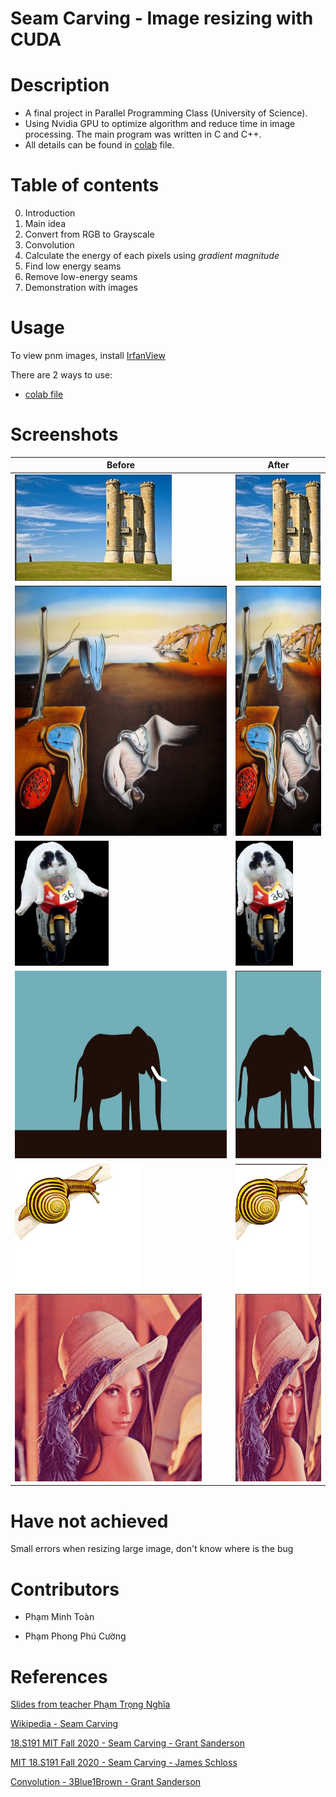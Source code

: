 # Seam Carving - Image resizing with CUDA

# Description

-   A final project in Parallel Programming Class (University of Science).
-   Using Nvidia GPU to optimize algorithm and reduce time in image processing. The main program was written in C and C++.
-   All details can be found in [colab](https://colab.research.google.com/drive/1I-PuYMntpChxKrDzLMTAzzkqRfDhCpxL "Google Colab") file.

# Table of contents

0. Introduction
1. Main idea
2. Convert from RGB to Grayscale
3. Convolution
4. Calculate the energy of each pixels using _gradient magnitude_
5. Find low energy seams
6. Remove low-energy seams
7. Demonstration with images

# Usage

To view pnm images, install [IrfanView](https://www.irfanview.com/)

There are 2 ways to use:

-  [colab file](https://colab.research.google.com/drive/1I-PuYMntpChxKrDzLMTAzzkqRfDhCpxL "Google Colab")

# Screenshots

| Before                                                     | After                                                            |
| ---------------------------------------------------------- | ---------------------------------------------------------------- |
| <img src="./screenshots/broadcast_tower.jpg" height="170"> | <img src="./screenshots/broadcast_tower_after.jpg" height="170"> |
| <img src="./screenshots/clock.jpg" height="400">           | <img src="./screenshots/clock_after.jpg" height="400">           |
| <img src="./screenshots/cat.jpg" height="200">             | <img src="./screenshots/cat_after.jpg" height="200">             |
| <img src="./screenshots/elephant.jpg" height="300">        | <img src="./screenshots/elephant_after.jpg" height="300">        |
| <img src="./screenshots/snail.jpg" height="200">           | <img src="./screenshots/snail_after.jpg" height="200">           |
| <img src="./screenshots/lady.jpg" height="300">            | <img src="./screenshots/lady_after.jpg" height="300">            |

# Have not achieved

Small errors when resizing large image, don't know where is the bug

# Contributors

* Phạm Minh Toàn

* Phạm Phong Phú Cường

# References

[Slides from teacher Phạm Trọng Nghĩa]("Drive")

[Wikipedia - Seam Carving]("https://en.wikipedia.org/wiki/Seam_carving" "wikipedia")

[18.S191 MIT Fall 2020 - Seam Carving - Grant Sanderson]("https://www.youtube.com/watch?v=rpB6zQNsbQU" "youtube")

[MIT 18.S191 Fall 2020 - Seam Carving - James Schloss]("https://www.youtube.com/watch?v=ALcohd1q3dk" "youtube")

[Convolution - 3Blue1Brown - Grant Sanderson]("https://www.youtube.com/watch?v=KuXjwB4LzSA" "youtube")
